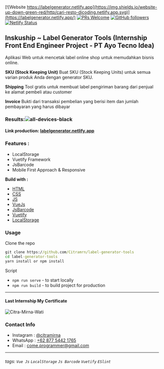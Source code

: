 [![Website https://labelgenerator.netlify.app](https://img.shields.io/website-up-down-green-red/http/cari-resto-dicoding.netlify.app.svg)](https://labelgenerator.netlify.app/) [![PRs Welcome](https://img.shields.io/badge/PRs-welcome-brightgreen.svg?style=flat-square)](http://makeapullrequest.com) [![GitHub followers](https://img.shields.io/github/followers/utrodus.svg?style=social&label=Follow&maxAge=2592000)](https://github.com/Citramrn?tab=followers)  [![Netlify Status](https://api.netlify.com/api/v1/badges/96a39bea-1725-42e8-8352-68e01209ab37/deploy-status)](https://app.netlify.com/sites/labelgenerator/deploys)

## Inskuship ~ Label Generator Tools (Internship Front End Engineer Project - PT Ayo Tecno Idea)
Aplikasi Web untuk mencetak label online shop untuk memudahkan bisnis
online.

**SKU (Stock Keeping Unit)**
Buat SKU (Stock Keeping Units) untuk semua varian produk Anda dengan generator SKU.

**Shipping**
Tool gratis untuk membuat label pengiriman bаrаng dari реnjuаl kе alamat реmbеlі atau customer

**Invoice**
Bukti dari transaksi pembelian yang berisi item dan jumlah pembayaran yang harus dibayar

### Results:![all-devices-black](https://i.ibb.co/KGHLzMx/all-devices-black.png)

#### Link production: [labelgenerator.netlify.app](https://labelgenerator.netlify.app/ "https://labelgenerator.netlify.app")

### Features : 
- LocalStorage
- Vuetify Framework
- JsBarcode
- Mobile First Approach & Responsive

**Build with :**
- [HTML](https://www.w3schools.com/html/)
- [CSS](https://www.w3schools.com/css/)
- [JS](https://www.javascript.com/)
- [VueJs](https://vuejs.org/)
- [JsBarcode](https://lindell.me/JsBarcode/)
- [Vuetify](https://vuetifyjs.com/en/)
- [LocalStorage](https://developer.mozilla.org/en-US/docs/Web/API/Window/localStorage)

### Usage

Clone the repo

```cmd
git clone https://github.com/Citramrn/label-generator-tools
cd label-generator-tools
yarn install or npm install
```

Script
- `npm run serve` - to start locally
- `npm run build` - to build project for production

---

#### Last Internship My Certificate
![Citra-Mirna-Wati](https://i.ibb.co/Y0BktnV/Citra-Mirna-Wati.png)

### Contact Info

- Instagram : [@citramirna](https://www.instagram.com/citramirna)
- WhatsApp : [+62 877 5442 1765](https://wa.me/6287754421765)
- Email : [come.programmer@gmail.com](mailto:ctrmirna@gmail.com)

---
###### tags: `Vue Js` `LocalStorage` `Js Barcode` `Vuetify` `ESlint` 